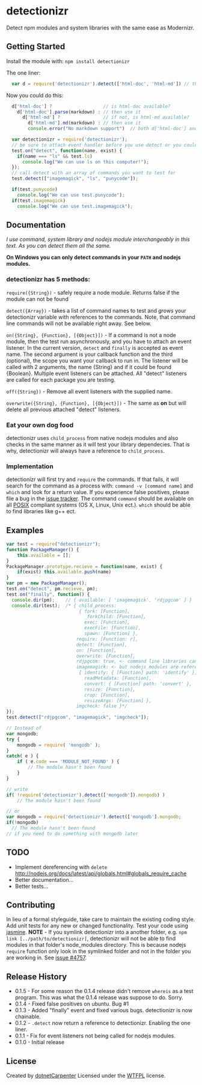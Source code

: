 detectionizr
============

Detect npm modules and system libraries with the same ease as Modernizr.

## Getting Started
  Install the module with: `npm install detectionizr`

The one liner:
```javascript
  var d = require('detectionizr').detect(['html-doc', 'html-md']) // that's it!
```
Now you could do this:
```javascript
  d['html-doc'] ?                   // is html-doc available?
    d['html-doc'].parse(markdown) : // then use it
      d['html-md'] ?                // if not, is html-md available?
        d['html-md'].md(markdown) : // then use it
        console.error("No markdown support")  // both d['html-doc'] and d['html-md'] are false
```

```javascript
  var detectionizr = require('detectionizr');
  // be sure to attach event handler before you use detect or you could end up with a race-condition
  test.on("detect", function(name, exist) {
    if(name === "ls" && test.ls)
      console.log("We can use ls on this computer!");
  });
  // call detect with an array of commands you want to test for
  test.detect(["imagemagick", "ls", "punycode"]);

  if(test.punycode)
    console.log("We can use test.punycode");
  if(test.imagemagick)
    console.log("We can use test.imagemagick");
```

## Documentation
  *I use command, system library and nodejs module interchangeably in this text. As you can detect them all the same.*

**On Windows you can only detect commands in your `PATH` and nodejs modules.**

### detectionizr has 5 methods:
`require({String})` - safely require a node module. Returns false if the module can not be found

`detect({Array})` - takes a list of command names to test and *grows* your detectionizr variable with references to the commands. Note, that command line commands will not be available right away. See below.

`on({String}, {Function}, [{Object}])` - If a command is not a node module, then the test run asynchronously, and you have to attach an event listener. In the current version, `detect` and `finally` is accepted as event name. The second argument is your callback function and the third (optional), the scope you want your callback to run in.
The listener will be called with 2 arguments, the name {String} and if it could be found {Boolean}. Multiple event listeners can be attached. All "detect" listeners are called for each package you are testing.

`off({String})` - Remove all event listeners with the supplied name.

`overwrite({String}, {Function}, [{Object}])` - The same as **on** but will delete all previous attached "detect" listeners.

### Eat your own dog food
detectionizr uses `child_process` from native nodejs modules and also checks in the same manner as it will test your library dependecies. That is why, detectionizr will always have a reference to `child_process`.

### Implementation
detectionizr will first try and ```require``` the commands. If that fails, it will search for the command as a process with: ```command -v [command name]``` and ```which``` and look for a return value. If you experience false positives, please file a bug in the [issue tracker](https://github.com/dotnetCarpenter/npm-detectionizr/issues). The command ```command``` should be available on all [POSIX](https://en.wikipedia.org/wiki/POSIX#POSIX-oriented_operating_systems) compliant systems (OS X, Linux, Unix ect.). ```which``` should be able to find libraries like g++ ect.

## Examples
```javascript
var test = require("detectionizr");
function PackageManager() {
    this.available = [];
}
PackageManager.prototype.recieve = function(name, exist) {
    if(exist) this.available.push(name)
}
var pm = new PackageManager();
test.on("detect", pm.recieve, pm);
test.on("finally", function() {
  console.dir(pm);    // { available: [ 'imagemagick', 'rdjpgcom' ] }
  console.dir(test);  /* { child_process: 
                           { fork: [Function],
                             _forkChild: [Function],
                             exec: [Function],
                             execFile: [Function],
                             spawn: [Function] },
                          require: [Function: r],
                          detect: [Function],
                          on: [Function],
                          overwrite: [Function],
                          rdjpgcom: true, <- command line libraries can not be referenced
                          imagemagick: <- but nodejs modules are referenced
                           { identify: { [Function] path: 'identify' },
                             readMetadata: [Function],
                             convert: { [Function] path: 'convert' },
                             resize: [Function],
                             crop: [Function],
                             resizeArgs: [Function] },
                          imgcheck: false }*/
});
test.detect(["rdjpgcom", "imagemagick", "imgcheck"]);
```

```javascript
// Instead of
var mongodb;
try {
    mongodb = require( 'mongodb' );
}
catch( e ) {
    if ( e.code === 'MODULE_NOT_FOUND' ) {
        // The module hasn't been found
    }
}

// write
if( !require('detectionizr').detect(['mongodb']).mongodb) )
    // The module hasn't been found

// or
var mongodb = require('detectionizr').detect(['mongodb'].mongodb;
if(!mongodb)
  // The module hasn't been found
// if you need to do something with mongodb later
```

## TODO
+ Implement dereferencing with `delete` http://nodejs.org/docs/latest/api/globals.html#globals_require_cache
+ Better documentation...
+ Better tests...

## Contributing
In lieu of a formal styleguide, take care to maintain the existing coding style. Add unit tests for any new or changed functionality. Test your code using [jasmine](https://github.com/pivotal/jasmine).
**NOTE** - If you symlink detectionizr into a another folder, e.g. ```npm link [../path/to/detectionizr]```, detectionizr will not be able to find modules in that folder's node_modules directory. This is because nodejs `require` function only look in the symlinked folder and not in the folder you are working in. See [issue #4757](https://github.com/joyent/node/issues/4757).

## Release History
+ 0.1.5 - For some reason the 0.1.4 release didn't remove `whereis` as a test program. This was what the 0.1.4 release was suppose to do. Sorry.
+ 0.1.4 - Fixed false positives on ubuntu. Bug #1
+ 0.1.3 - Added "finally" event and fixed various bugs. detectionizr is now chainable.
+ 0.1.2 - `.detect` now return a reference to detectionizr. Enabling the one liner.
+ 0.1.1 - Fix for event listeners not being called for nodejs modules.
+ 0.1.0 - Initial release

## License
Created by [dotnetCarpenter](https://www.google.com/search?q=dotnetCarpenter)
Licensed under the [WTFPL](http://www.wtfpl.net/about/) license.

